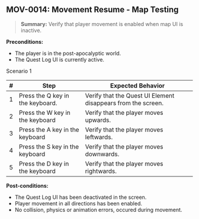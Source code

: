 ## **MOV-0014:** Movement Resume - Map Testing  

> **Summary:** Verify that player movement is enabled when map UI is inactive.  <br>

**Preconditions:** 

- The player is in the post-apocalyptic world.
- The Quest Log UI is currently active.

Scenario 1 

 | \# | Step | Expected Behavior | 
 |----|------|-------------------| 
 |  1 |   Press the Q key in the keyboard.   | Verify that the Quest UI Element disappears from the screen.  | 
 |  2 |   Press the W key in the keyboard   | Verify that the player moves upwards.   | 
 |  3 |   Press the A key in the keyboard   | Verify that the player moves leftwards.   |  
 |  4 |   Press the S key in the keyboard   | Verify that the player moves downwards.  |
 |  5 |   Press the D key in the keyboard   | Verify that the player moves rightwards.  |

**Post-conditions:**  

 - The Quest Log UI has been deactivated in the screen.
 - Player movement in all directions has been enabled. 
 - No collision, physics or animation errors, occured during movement.
